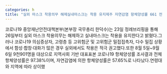```yaml
---
categories: h
title: "실외 마스크 착용의무 해제실내마스크는 착용 유지제주 자연감염 항체양성률 661 전국 최고"
---
```

코로나19 중앙재난안전대책본부(본부장 국무총리 한덕수)는 23일 정례브리핑을 통해 26일부터 실외 마스크 착용의무는 해제하고 실내마스크는 착용을 유지한다고 밝혔다.그러나 코로나19 의심증상자, 고령층 등 고위험군 및 고위험군 밀접접촉자, 다수 밀집 상황에서 함성·합창·대화가 많은 경우 실외에서도 착용은 적극 권고했다.또한 8월 5일~9월 6일 9천901명을 대상으로 지역사회 기반 대표표본 코로나19 항체양성률 조사결과 전체 항체양성률은 97.38%이며, 자연감염에 의한 항체양성률은 57.65%로 나타났다.연령대와 지역에 따라 상이했